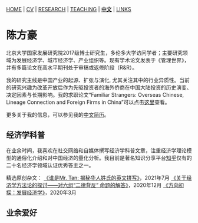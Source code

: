 [HOME](./index.md) | [CV](./assets/FanghaoChen_AcademiaCV_eng-210823.pdf) | [RESEARCH](./research.md) | [TEACHING](./) | [**中文**](./Chinese.md) | [LINKS](./links.md)

# 陈方豪

北京大学国家发展研究院2017级博士研究生，多伦多大学访问学者；主要研究领域为发展经济学、城市经济学、产业组织等。现有学术论文发表于《管理世界》，并有多篇论文在高水平期刊处于审稿或返修阶段（R&R）。

我的研究主线是中国产业的起源、扩张与演化, 尤其关注其中的行业异质性。当前的研究兴趣为改革开放后作为先驱投资者的海外侨商在中国大陆投资的历史演变、决定因素与长期影响。我的求职论文“Familiar Strangers: Overseas Chinese, Lineage Connection and Foreign Firms in China”可以点击[这里](./assets/JMP_210811.pdf)查看。

更多关于我的信息，可以参见我的[中文简历](./assets/FanghaoChen_AcademiaCV_chn-210823.pdf)。

## 经济学科普

在业余时间，我喜欢在社交网络和自媒体撰写经济学科普文章，注重经济学理论模型的通俗化介绍和对中国经济的量化分析。我目前是著名知识分享平台[知乎](https://www.zhihu.com/people/hongo-chin)仅有的二十名经济学领域认证优秀答主之一。

精选原创杂文：
[《谁是Mr. Tan: 揭秘华人姓氏的英文拼写》](./assets/MrTan.pdf)，2021年7月
[《关于经济学方法论的探讨——对六组“二律背反” 命题的解答》](./assets/EconMethodology.pdf)，2020年12月
[《方向初探：发展经济学》](./assets/GuideToDevEcon.pdf)，2020年3月

## 业余爱好

